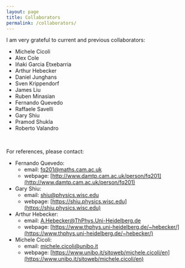 ```yaml
---
layout: page
title: Collaborators
permalink: /collaborators/
---
```


I am very grateful to current and previous collaborators:

- Michele Cicoli
- Alex Cole
- Iñaki Garcia Etxebarria
- Arthur Hebecker
- Daniel Junghans
- Sven Krippendorf
- James Liu
- Ruben Minasian
- Fernando Quevedo 
- Raffaele Savelli
- Gary Shiu
- Pramod Shukla
- Roberto Valandro

<br>

For references, please contact:

* Fernando Quevedo: 
    - email: <a href= "mailto:fq201@maths.cam.ac.uk">fq201@maths.cam.ac.uk</a>
    - webpage: [http://www.damtp.cam.ac.uk/person/fq201](http://www.damtp.cam.ac.uk/person/fq201)
* Gary Shiu: 
    - email: <a href= "mailto:shiu@physics.wisc.edu">shiu@physics.wisc.edu</a>
    - webpage: [https://shiu.physics.wisc.edu](https://shiu.physics.wisc.edu)
* Arthur Hebecker: 
    - email: <a href= "mailto:A.Hebecker@ThPhys.Uni-Heidelberg.de">A.Hebecker@ThPhys.Uni-Heidelberg.de</a>
    - webpage: [https://www.thphys.uni-heidelberg.de/~hebecker/](https://www.thphys.uni-heidelberg.de/~hebecker/)
* Michele Cicoli:
    - email: <a href= "mailto:michele.cicoli@unibo.it">michele.cicoli@unibo.it</a>
    - webpage: [https://www.unibo.it/sitoweb/michele.cicoli/en](https://www.unibo.it/sitoweb/michele.cicoli/en)




